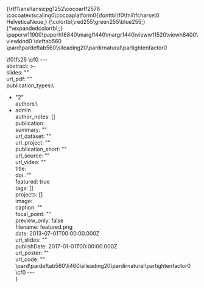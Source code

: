 {\rtf1\ansi\ansicpg1252\cocoartf2578
\cocoatextscaling0\cocoaplatform0{\fonttbl\f0\fnil\fcharset0 HelveticaNeue;}
{\colortbl;\red255\green255\blue255;}
{\*\expandedcolortbl;;}
\paperw11900\paperh16840\margl1440\margr1440\vieww11520\viewh8400\viewkind0
\deftab560
\pard\pardeftab560\slleading20\pardirnatural\partightenfactor0

\f0\fs26 \cf0 ---\
abstract: >-\
 slides: ""\
url_pdf: ""\
publication_types:\
  - "2"\
authors:\
  - admin\
author_notes: []\
publication: \
summary: ""\
url_dataset: ""\
url_project: ""\
publication_short: ""\
url_source: ""\
url_video: ""\
title: \
doi: ""\
featured: true\
tags: []\
projects: []\
image:\
  caption: ""\
  focal_point: ""\
  preview_only: false\
  filename: featured.png\
date: 2013-07-01T00:00:00.000Z\
url_slides: ""\
publishDate: 2017-01-01T00:00:00.000Z\
url_poster: ""\
url_code: ""\
\pard\pardeftab560\li460\slleading20\pardirnatural\partightenfactor0
\cf0 ---\
}